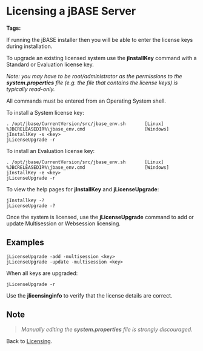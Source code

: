 # Licensing a jBASE Server

<PageHeader />

**Tags:**
<badge text='jinstallkey -v' vertical='middle' />
<badge text='evaluation' vertical='middle' />

If running the jBASE installer then you will be able to enter the license keys during installation.

To upgrade an existing licensed system use the **jInstallKey** command with a Standard or Evaluation license key.

*Note: you may have to be root/administrator as the permissions to the **system.properties** file (e.g. the file that contains the license keys) is typically read-only.*

All commands must be entered from an Operating System shell.

To install a System license key:

```
. /opt/jbase/CurrentVersion/src/jbase_env.sh       [Linux]
%JBCRELEASEDIR%\jbase_env.cmd                      [Windows]
jInstallKey -s <key>
jLicenseUpgrade -r
```

To install an Evaluation license key:

```
. /opt/jbase/CurrentVersion/src/jbase_env.sh       [Linux]
%JBCRELEASEDIR%\jbase_env.cmd                      [Windows]
jInstallKey -e <key>
jLicenseUpgrade -r
```

To view the help pages for **jInstallKey** and **jLicenseUpgrade**:

```
jInstallkey -?
jLicenseUpgrade -?
```

Once the system is licensed, use the **jLicenseUpgrade** command to add or update Multisession or Websession licensing.

## Examples

```
jLicenseUpgrade -add -multisession <key>
jLicenseUpgrade -update -multisession <key>
```

When all keys are upgraded:

```
jLicenseUpgrade -r
```

Use the **jlicensinginfo** to verify that the license details are correct.

## Note

>*Manually editing the **system.properties** file is strongly discouraged.*

Back to [Licensing](./../README.md).

<PageFooter />
